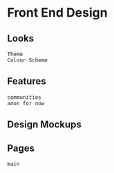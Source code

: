 # Front End Design

## Looks
	Theme
	Colour Scheme


## Features
	communities
	anon for now




## Design Mockups

## Pages
	main
